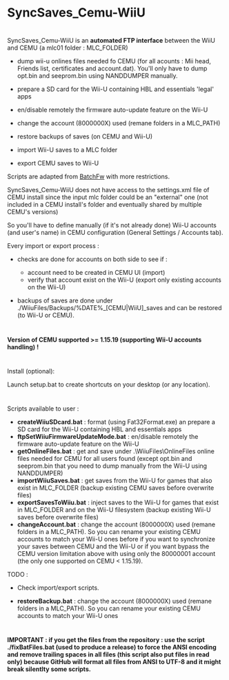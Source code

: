 # SyncSaves_Cemu-WiiU

#
SyncSaves_Cemu-WiiU is an **automated FTP interface** between the WiiU and CEMU (a mlc01 folder : MLC_FOLDER)

- dump wii-u onlines files needed fo CEMU (for all acounts : Mii head, Friends list, certificates and account.dat). You'll only have to dump opt.bin and seeprom.bin using NANDDUMPER manually.

- prepare a SD card for the Wii-U containing HBL and essentials 'legal' apps

- en/disable remotely the firmware auto-update feature on the Wii-U

- change the account (8000000X) used (remane folders in a MLC_PATH)

- restore backups of saves (on CEMU and Wii-U)

- import Wii-U saves to a MLC folder

- export CEMU saves to Wii-U


Scripts are adapted from [BatchFw](https://github.com/Laf111/CEMU-Batch-Framework) with more restrictions. 

SyncSaves_Cemu-WiiU does not have access to the settings.xml file of CEMU install since the input mlc folder could be an "external" one (not included in a CEMU install's folder and eventually shared by multiple CEMU's versions)

So you'll have to define manually (if it's not already done) Wii-U accounts (and user's name) in CEMU configuration (General Settings / Accounts tab).

Every import or export process :  

- checks are done for accounts on both side to see if : 
  - account need to be created in CEMU UI (import)
  - verify that account exist on the Wii-U (export only existing accounts on the Wii-U)

- backups of saves are done under ./WiiuFiles/Backups/\%DATE\%\_[CEMU|WiiU]\_saves and can be restored (to Wii-U or CEMU).


#
**Version of CEMU supported >= 1.15.19 (supporting Wii-U accounts handling) !**
#

#
Install (optional):

Launch setup.bat to create shortcuts on your desktop (or any location).

#
Scripts available to user :

- **createWiiuSDcard.bat** : format (using Fat32Format.exe) an prepare a SD card for the Wii-U containing HBL and essentials apps
- **ftpSetWiiuFirmwareUpdateMode.bat** : en/disable remotely the firmware auto-update feature on the Wii-U
- **getOnlineFiles.bat** : get and save under .\WiiuFiles\OnlineFiles online files needed for CEMU for all users found
  (except opt.bin and seeprom.bin that you need to dump manually from the Wii-U using NANDDUMPER)
- **importWiiuSaves.bat** : get saves from the Wii-U for games that also exist in MLC_FOLDER (backup existing CEMU saves before overwrite files)
- **exportSavesToWiiu.bat** : inject saves to the Wii-U for games that exist in MLC_FOLDER and on the Wii-U filesystem (backup existing Wii-U saves before overwrite files)
- **changeAccount.bat** : change the account (8000000X) used (remane folders in a MLC_PATH). So you can rename your existing CEMU accounts to match your Wii-U ones before if you want to synchronize your saves between CEMU and the Wii-U or if you want bypass the CEMU version limitation above with using only the 80000001 account (the only one supported on CEMU < 1.15.19).

TODO : 

- Check import/export scripts.

- **restoreBackup.bat** : change the account (8000000X) used (remane folders in a MLC_PATH). So you can rename your existing CEMU accounts to match your Wii-U ones 

# 
**IMPORTANT : if you get the files from the repository : use the script ./fixBatFiles.bat (used to produce a release) to force the ANSI encoding and remove trailing spaces in all files (this script also put files in read only) because GitHub will format all files from ANSI to UTF-8 and it might break silentlty some scripts.**
#
